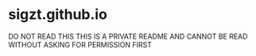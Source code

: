 # sigzt.github.io
DO NOT READ THIS THIS IS A PRIVATE README AND CANNOT BE READ WITHOUT ASKING FOR PERMISSION FIRST
